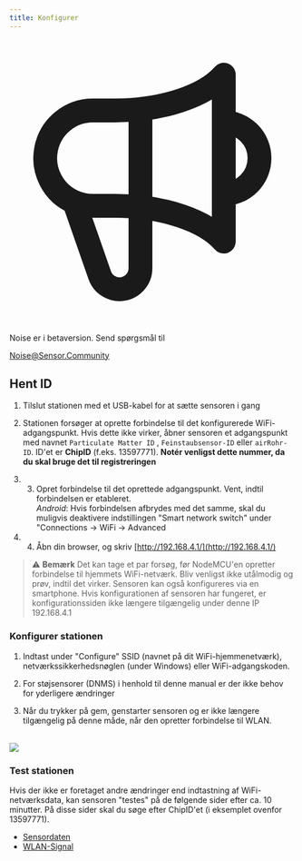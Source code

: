 ```yaml
---
title: Konfigurer
---
```


  <div class="max-w-screen-xl mx-auto pt-5">
      <div class="p-2 rounded-lg bg-indigo-100 shadow-lg sm:p-3">
      <div class="flex items-center">
            <span class="p-2 rounded-lg bg-indigo-500">
              <svg class="h-8 w-8 text-white" fill="none" viewBox="0 0 24 24" stroke="currentColor">
                <path stroke-linecap="round" stroke-linejoin="round" stroke-width="2" d="M11 5.882V19.24a1.76 1.76 0 01-3.417.592l-2.147-6.15M18 13a3 3 0 100-6M5.436 13.683A4.001 4.001 0 017 6h1.832c4.1 0 7.625-1.234 9.168-3v14c-1.543-1.766-5.067-3-9.168-3H7a3.988 3.988 0 01-1.564-.317z" />
              </svg>
            </span>
        <div class="flex flex-wrap">
          <div class="flex-wrap flex">
            <p class="pt-1 text-indigo-700 font-medium">
                Noise er i betaversion. Send spørgsmål til</p>
          <a href="mailto:Noise@Sensor.Community" class="ml-1 font-medium underline text-white hover:text-amber-600">
                  Noise@Sensor.Community</a>
          </div>
           </div>
      </div>
    </div>
  </div>


## Hent ID
1. Tilslut stationen med et USB-kabel for at sætte sensoren i gang

2. Stationen forsøger at oprette forbindelse til det konfigurerede WiFi-adgangspunkt. Hvis dette ikke virker, åbner sensoren et adgangspunkt med navnet `Particulate Matter ID` , `Feinstaubsensor-ID` eller `airRohr-ID`. ID'et er **ChipID** (f.eks. 13597771). **Notér venligst dette nummer, da du skal bruge det til registreringen**

3. 3. Opret forbindelse til det oprettede adgangspunkt. Vent, indtil forbindelsen er etableret.<br>*Android*: Hvis forbindelsen afbrydes med det samme, skal du muligvis deaktivere indstillingen "Smart network switch" under "Connections -> WiFi -> Advanced

4. 4. Åbn din browser, og skriv [http://192.168.4.1/](http://192.168.4.1/)

> ⚠️ **Bemærk** Det kan tage et par forsøg, før NodeMCU'en opretter forbindelse til hjemmets WiFi-netværk. Bliv venligst ikke utålmodig og prøv, indtil det virker. Sensoren kan også konfigureres via en smartphone. Hvis konfigurationen af sensoren har fungeret, er konfigurationssiden ikke længere tilgængelig under denne IP 192.168.4.1

### Konfigurer stationen
1. Indtast under "Configure" SSID (navnet på dit WiFi-hjemmenetværk), netværkssikkerhedsnøglen (under Windows) eller WiFi-adgangskoden.

2. For støjsensorer (DNMS) i henhold til denne manual er der ikke behov for yderligere ændringer

3. Når du trykker på gem, genstarter sensoren og er ikke længere tilgængelig på denne måde, når den opretter forbindelse til WLAN.

<br>

<img src="../docs/airrohr_config_initial.jpg" loading="lazy"/>
<br>

### Test stationen
Hvis der ikke er foretaget andre ændringer end indtastning af WiFi-netværksdata, kan sensoren "testes" på de følgende sider efter ca. 10 minutter. På disse sider skal du søge efter ChipID'et (i eksemplet ovenfor 13597771).

* [Sensordaten](www.madavi.de/sensor/graph.php)
* [WLAN-Signal](www.madavi.de/sensor/signal.php)
